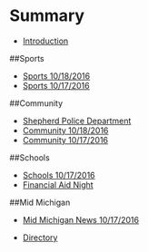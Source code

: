 # Summary

* [Introduction](README.md)

##Sports
* [Sports 10/18/2016](_posts/athletics-10182016.md)
* [Sports 10/17/2016](_posts/2016-10-16-shepherd-athletics-10162016.md)

##Community
* [Shepherd Police Department](shepherdpolicedepartment.md)
* [Community 10/18/2016](_posts/community-10182016.md)
* [Community 10/17/2016](_posts/communitynews.md)

##Schools
* [Schools 10/17/2016](_posts/schools-10172016.md)
* [Financial Aid Night](financialaidnight.md)

##Mid Michigan
* [Mid Michigan News 10/17/2016](_posts/midmichigannews-10172016.md)

* [Directory](directory.md)


